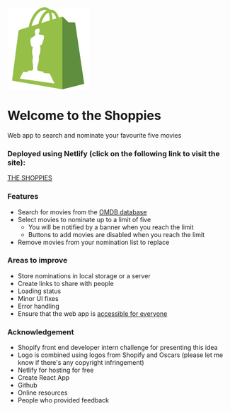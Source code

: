 <img src="https://github.com/rghatore/theShoppies/blob/master/public/theShoppiesLogo.png?raw=true" alt="logo" width={50}/>

# Welcome to the Shoppies 
Web app to search and nominate your favourite five movies

### Deployed using Netlify (click on the following link to visit the site):
[THE SHOPPIES](https://oscarify.netlify.app/)

### Features
- Search for movies from the [OMDB database](http://www.omdbapi.com/)
- Select movies to nominate up to a limit of five
  - You will be notified by a banner when you reach the limit
  - Buttons to add movies are disabled when you reach the limit
- Remove movies from your nomination list to replace
 
### Areas to improve
- Store nominations in local storage or a server
- Create links to share with people
- Loading status
- Minor UI fixes
- Error handling
- Ensure that the web app is [accessible for everyone](https://developer.mozilla.org/en-US/docs/Learn/Accessibility/What_is_accessibility)

### Acknowledgement
- Shopify front end developer intern challenge for presenting this idea
- Logo is combined using logos from Shopify and Oscars (please let me know if there's any copyright infringement)
- Netlify for hosting for free
- Create React App
- Github
- Online resources
- People who provided feedback
